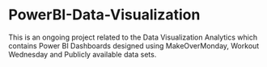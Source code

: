 # PowerBI-Data-Visualization
This is an ongoing project related to the Data Visualization Analytics which contains Power BI Dashboards designed using MakeOverMonday, Workout Wednesday and Publicly available data sets.
